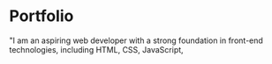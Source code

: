 # Portfolio
"I am an aspiring web developer with a strong foundation in front-end technologies, including HTML, CSS, JavaScript, 
